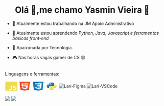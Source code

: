 <h1 align="center">Olá 👋,me chamo Yasmin Vieira 🚀</h1>

- 🔭 Atualmente estou trabalhando na JM Apoio Administrativo

- 🌱 Atualmente estou aprendendo *Python, Java, Javascript e ferramentas básicas front-end*

- 💖 Apaixonada por Tecnologia.

- :video_game: Nas horas vagas gamer de CS 😄

<br>
 Linguagens e ferramentas:
 
 <div style="display: inline_block"><br>
   <img align="center" alt="Lari-Js" height="30" width="40" src="https://raw.githubusercontent.com/devicons/devicon/master/icons/javascript/javascript-plain.svg">
   <img align="center" alt="Lari-HTML" height="30" width="40" src="https://raw.githubusercontent.com/devicons/devicon/master/icons/html5/html5-original.svg">
   <img align="center" alt="Lari-CSS" height="30" width="40" src="https://raw.githubusercontent.com/devicons/devicon/master/icons/css3/css3-original.svg">
   <img align="center" alt="Lari-Python" height="30" width="40" src="https://raw.githubusercontent.com/devicons/devicon/master/icons/python/python-original.svg">
   <img align="center" alt="Lari-Figma" height="30" width="40" src="https://cdn.jsdelivr.net/gh/devicons/devicon/icons/figma/figma-original.svg">
   <img align="center" alt="Lari-VSCode" height="30" width="40" src="https://cdn.jsdelivr.net/gh/devicons/devicon/icons/vscode/vscode-original.svg">
</div>

<br>
<div> 
  <a href="https://www.linkedin.com/in/yasmin-vieira-b68641213/" target="_blank"><img src="https://img.shields.io/badge/-LinkedIn-%230077B5?style=for-the-badge&logo=linkedin&logoColor=white" target="_blank"></a>
  <a href = "mailto:yasmin.mima17@gmail.com"><img src="https://img.shields.io/badge/-Gmail-%23333?style=for-the-badge&logo=gmail&logoColor=white" target="_blank"></a>
